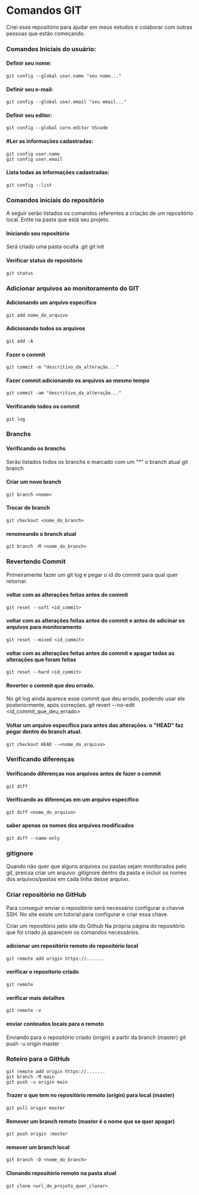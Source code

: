 # Comandos GIT
Criei esse repositório para ajudar em meus estudos e colaborar com outras pessoas que estão começando.


### Comandos Iniciais do usuário:

#### Definir seu nome:
    git config --global user.name "seu nome..."

#### Definir seu e-mail:
    git config --global user.email "seu email..."

#### Definir seu editor:
    git config --global core.editor VScode

#### #Ler as informações cadastradas:
    git config user.name
    git config user.email

#### Lista todas as informações cadastradas:
    git config --list



### Comandos iniciais do repositório
A seguir serão listados os comandos referentes a criação de um repositório local.
Entte na pasta que está seu projeto.

#### Iniciando seu repositório
Será criado uma pasta oculta .git
    git init

#### Verificar status do repositório
    git status

### Adicionar arquivos ao monitoramento do GIT
#### Adicionando um arquivo específico
    git add nome_do_arquivo
#### Adicionando todos os arquivos
    git add -A
#### Fazer o commit
    git commit -m "descritivo_da_alteração..."
#### Fazer commit adicionando os arquivos ao mesmo tempo
    git commit -am "descritivo_da_alteração..."
#### Verificando todos os commit
    git log


### Branchs
#### Verificando os branchs
Serão listados todos os branchs e marcado com um "*" o branch atual 
    git branch
#### Criar um novo branch
    git branch <nome>
#### Trocar de branch
    git checkout <nome_do_branch>
#### renomeando o branch atual
    git branch -M <nome_do_branch>

### Revertendo Commit
Primeiramente fazer um git log e pegar o id do commit para qual quer retornar.
#### voltar com as alterações feitas antes do commit
    git reset --soft <id_commit>
#### voltar com as alterações feitas antes do commit e antes de adicinar os arquivos para monitoramento
    git reset --mixed <id_commit>
#### voltar com as alterações feitas antes do commit e apagar todas as alterações que foram feitas
    git reset --hard <id_commit>

#### Reverter o commit que deu errado. 
No git log ainda aparece esse commit que deu errado, podendo usar ele posteriormente, após correções.
    git revert --no-edit <id_commit_que_deu_errado>

#### Voltar um arquivo específico para antes das alterações. o "HEAD" faz pegar dentro do branch atual.
    git checkout HEAD --<nome_do_arquivo>

### Verificando diferenças
#### Verificando diferenças nos arquivos antes de fazer o commit
    git diff
#### Verificando as diferenças em um arquivo específico
    git diff <nome_do_arquivo>
#### saber apenas os nomes dos arquivos modificados
    git diff --name-only


### gitignore
Quando não quer que alguns arquivos ou pastas sejam monitorados pelo git, preicsa criar um arquivo .gitignore dentro da pasta e incluir os nomes dos arquivos/pastas em cada linha desse arquivo.


### Criar repositório no GitHub
Para conseguir enviar o repositório será necessário configurar a chavve SSH. No site existe um tutorial para configurar e criar essa chave.

Criar um repositório pelo site do Github
Na própria página do repositório que foi criado já aparecem os comandos necessários.

#### adicionar um repositório remoto do repositório local 
    git remote add origin https://.......
#### verificar o repositorio criado
    git remote
#### verificar mais detalhes
    git remote -v

#### enviar conteudos locais para o remoto
Enviando para o repositório criado (origin) a partir da branch (master)
    git push -u origin master


### Roteiro para o GitHub
    git remote add origin https://.......
    git branch -M main
    git push -u origin main


#### Trazer o que tem no repositório remoto (origin) para local (master)
    git pull origin master

#### Remover um branch remoto (master é o nome que se quer apagar)
    git push origin :master
#### remover um branch local
    git branch -D <nome_do_branch>


#### Clonando repositório remoto na pasta atual
    git clone <url_do_projeto_quer_clonar>